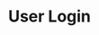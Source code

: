 ---
layout: chapter
title: User Login
slides:

  - class: title-slide
    content: |

      ![Gather Workshops Logo]([[BASE_URL]]/theme/assets/images/gw_logo.png)

      # User Login
      _Authenticating users_




  - content: |

      ## Setting up Flask-Login

      This plugin will make it super easy
      for us to log users in and out.


  - content: |

      ### Install the flask-login plugin

      ```bash
      pip install flask-login
      ```

      Python plugins need to be 
      installed from the shell.



  - content: |

      ### Ready for use

      We can now use it by importing the 
      **flask-login** package wherever we need.



  - content: |

      ### Create a usermanager file

      In your message-board application folder,
      create a new file called **usermanager.py**



  - content: |

      ### Import your website

      ```python
      from public import website
      ```

      Import your message-board Flask website
      at the top of your **usermanager.py** file.


  - content: |

      ### Import flask login

      ```python
      from public import website
      from flask.ext import login as flask_login
      ```

      Also import the **flask-login** plugin
      so we can use the additional functionality.


  - content: |

      ### Add a secret key

      ```python
      from public import website
      from flask.ext import login as flask_login

      website.secret_key = 'super secret string' 
      ```

      This is a requirement of flask-login
      which we need to avoid errors.


  - content: |

      ### Initialise flask login

      ```python
      from public import website
      from flask.ext import login as flask_login

      website.secret_key = 'super secret string' 

      login_manager = flask_login.LoginManager()
      login_manager.init_app(website)
      ```

      Create an instance of the login manager
      and pass it a reference to your web app.


  - content: |

      ### Check website works

      Open your website in the browser and
      click through pages to check they still work.

      Your site should work, with nothing changed.
      {:.checkpoint}







  - content: |

      ## Create a User class

      The flask-login plugin requires that we have
      a User class with a set of predefined functions.


  - content: |

      ### Create a User class

      ```python
      login_manager = flask_login.LoginManager()
      login_manager.init_app(website)

      class User(flask_login.UserMixin):

          def __init__(self, username, password):
              self.username = username
              self.password = password
              self.authenticated = False
      ```

      In your **user manager** after the login manager setup code, 
      create a **User** class which requires a username and password.


  - content: |

      ### Add a function to get the id

      ```python
      class User(flask_login.UserMixin):

          def __init__(self, username, password):
              self.username = username
              self.password = password
              self.authenticated = False

          def get_id(self):
              return self.username

      ```

      The flask-login plugin needs to be able to
      access a unique id for every user.


  - content: |

      ### Add a function to check authentication

      ```python
          def __init__(self, username, password):
              self.username = username
              self.password = password
              self.authenticated = False

          def get_id(self):
              return self.username

          def is_authenticated(self):
              return self.authenticated
      ```

      In our app, if we find a user in the database
      we assume they are authenticated so always return True.



  - content: |

      ### Add a function to check if a user is active

      ```python
          def __init__(self, username, password):
              self.username = username
              self.password = password
              self.authenticated = False
              
          def get_id(self):
              return self.username

          def is_authenticated(self):
              return self.authenticated

          def is_active(self):
              return True
      ```

      In our app, every user who exists can be treated
      as an "active" user, so always return true.


  - content: |

      ### Add a function to check if a user is anonymous

      ```python
      def get_id(self):
          return self.username

      def is_authenticated(self):
          return self.authenticated

      def is_active(self):
          return True

      def is_anonymous(self):
          return False

      ```

      Our app doesn't support anonymous users,
      so this function always returns False.

  - content: |

      ### Check your User class structure is correct


      ```python
      class User(flask_login.UserMixin):

          def __init__(self, username, password):
              self.username = username
              self.password = password
              self.authenticated = False

          def get_id(self):
              return self.username

          def is_authenticated(self):
              return self.authenticated

          def is_active(self):
              return True

          def is_anonymous(self):
              return False
      ```
      {:style="font-size:40%"}

      Your finished User class should look like this.
      {:.checkpoint}










  - content: |

      ## Create a user loader function

      The flask-login plugin also requires us to have a 
      function which can load a user based on their username.


  - content: |

      ### Create a dummy user loader function

      ```python
      @login_manager.user_loader
      def load_user(username):
          return None
      ```

      In your usermanager file, create a placeholder 
      function called load_user which returns None.

  - content: |

      ### Site should work

      Open your site in the browser and check
      that everything is still working.

      Your site should work, but still no change!
      {:.checkpoint}






  - content: |

      ## Restrict access to pages

      We can make certain pages of our site
      only accessible for logged in users.


  - content: |

      ### Import the "login required" mixin

      ```python
      from flask.ext.login import login_required
      ```

      In the usermanager import **login_required**, 
      a mixin we can apply to routes to restrict access.

  - content: |

      ### Import the user manager into routes

      ```python
      from public import usermanager
      ```

      This will allow us to use the **login_required** mixin
      and other functions we defined in the usermanager.


  - content: |

      ### Add "login required" to the new message page

      ```python
      @website.route('/new-message')
      @usermanager.login_required
      def new_message():
          return render_template('new-message.html')
      ```

      This tells Flask that login is required
      to access the new_message route.

  - content: |

      ### Check access is restricted

      Navigate to the new-message page in your browser
      to check that access is restricted.

      You should see an "Unauthorized" notice.
      {:.checkpoint}


  - content: |

      ### Set the login page

      ```python
      login_manager = flask_login.LoginManager()
      login_manager.init_app(website)

      login_manager.login_view = "sign_in"
      ```

      This tells the flask-login plugin where people
      should be sent if they are not logged in and
      try to access a restricted page.

  - content: |

      ### Check the login redirect works

      Try to navigate to the restricted "new message" page
      and check that you are redirected to the login page.

      Restricted pages should redirect to the login page.
      {:.checkpoint}














  - content: |

      ## Create function to sign in users

      This function in **usermanager** will take a 
      username and password, then return a signed in user.

  - content: |

      ### Add the "sign_in_user" function to usermanager

      ```python
      def sign_in_user(username, password):

          user = load_user(username)

          if user and user.password == password:
            user.authenticated = True
            flask_login.login_user(user)

          return flask_login.current_user
      ```

      This function creates an actual **User** object
      and logs that user in using **flask-login**.


  - content: |

      ### Check your app runs

      Run your website and click around
      to check for any new errors.

      Your website should run and be error-free.
      {:.checkpoint}






  - content: |

      ## Authenticate the user

      Sign in the user with the username
      and password they entered in the form.


  - content: |

      ### Use the username and password to authenticate

      ```python
      if request.method == 'POST':

          username = request.form.get('username')
          password = request.form.get('password')

          user = usermanager.sign_in_user(username, password)
      ```

      We can pass the username and password to
      the `sign_in_user` function to sign them in.


  - content: |

      ### Redirect based on the result

      ```python
      if request.method == 'POST':

          username = request.form.get('username')
          password = request.form.get('password')

          user = usermanager.sign_in_user(username, password)

          if user.is_authenticated():
              return redirect('/')
          else:
              return render_template('sign-in.html')
      ```

      If the user exists, they will be authenticated
      and we can redirect them to the home page.

      If they don't exist, we keep them on the sign in page.


  - content: |

      ### Check your site works

      Everything should work as normal, except that
      signing in will always keep you on the sign in page.








  - content: |

      ## Implement the user loader function

      We have a function to load a user but it
      always returns None, it should return a user.


  - content: |

      ### Import the datamanager into the usermanager

      ```python
      from public import datamanager
      ```

      Import the data manager so that we can 
      access the database to look up a user.


  - content: |

      ### Write a query to find the user

      ```python
      @login_manager.user_loader
      def load_user(username):

          query_string = (
            'SELECT user_id, username, password, first_name, last_name ' 
            'FROM users '
            'WHERE username = ?'
          )
      ```

      The query is fairly straightforward, but we also
      included a question mark so we can pass in a username.


  - content: |

      ### Run the query, passing it the username parameter

      ```python
      @login_manager.user_loader
      def load_user(username):

          query_string = (
            'SELECT user_id, username, password, first_name, last_name ' 
            'FROM users '
            'WHERE username = ?'
          )

          query_result = datamanager.query_db(query_string, [username], one=True)
      ```


  - content: |

      ### If the query fails then return None

      ```python
      @login_manager.user_loader
      def load_user(username):

          query_string = (
            'SELECT user_id, username, password, first_name, last_name ' 
            'FROM users '
            'WHERE username = ?'
          )

          query_result = datamanager.query_db(query_string, [username], one=True)

          if query_result == None:
              return None
      ```


  - content: |

      ### If the query succeeds then create and return a User

      ```python
          query_result = datamanager.query_db(query_string, [username], one=True)

          if query_result == None:
              return None

          else:
              user = User(
                  query_result['username'],
                  query_result['password']
              )

              return user
      ```


  - content: |

      ### Site should be working

      Check your site is working
      and sign in is supported.

      You should be able to log in to your website.
      {:.checkpoint}


  - content: |

      ### Signing in should allow access to new messages

      Check that once you've signed in
      you can access the **new message** page.








  








  







  - content: |
      
      ## Sign out user

      Now we can also add functionality
      for a user to sign out.


  - content: |

      ### Create sign out route

      ```python
      # sign out page
      @website.route('/sign-out')
      def sign_out():
          return render_template('sign-out.html')
      ```


  - content: |

      ### Create sign_out_user function

      In usermanager.py:

      ```python
      def sign_out_user():
          flask_login.logout_user()
      ```

  - content: |

      ### Call sign out function from route

      ```python
      # sign out page
      @website.route('/sign-out')
      def sign_out():
          usermanager.sign_out_user()
          return render_template('sign-out.html')
      ```


  - content: |

      ### Test that you can sign in and sign out







  - content: |

      ## Password encryption
      
      You should totes encrypt passwords
      but we're not doing it today







  - content: |

      ## Using user data in templates

      We can display user data, or use their info
      to show and hide elements on a page.


  - content: |

      ### Displaying a username

      ```html
      {% if current_user.is_authenticated %}
          Hello {% current_user.username %}
      {% endif %}
      ```

  - content: |

      ### Smart sign in / sign out links

      ```html
      <nav>

          <a href="/">Home</a>
          <a href="/new-message">New Message</a>

          {% if current_user.is_authenticated %}
            <a href="/sign-out">Sign out</a>
          {% else %}
            <a href="/sign-in">Sign in</a>
          {% endif %}

      </nav>
      ```







  - content: |

      ![Thumbs Up!]([[BASE_URL]]/theme/assets/images/thumbs-up.svg){: height="200"}

      ## User Login: Complete!

      [Take me to the next chapter!](web-forms.html)


---